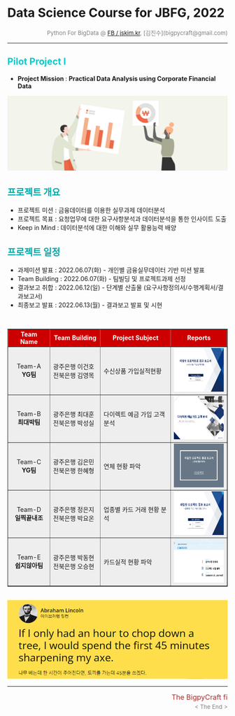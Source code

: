 # Data Science Course for JBFG, 2022

<div align='right'><font size=2 color='gray'>Python For BigData @ <font color='blue'><a href='https://www.facebook.com/jskim.kr'>FB / jskim.kr</a></font>, [김진수](bigpycraft@gmail.com)</font></div>
<hr>

<h2><font color="#00CCCC"><b>Pilot Project I</b></font></h2>


- <b>Project Mission </b> : <b>Practical Data Analysis using Corporate Financial Data </b>

<img src="./images/finace_da_01.png">

<br/>

## <font color='#00AAAA'>프로젝트 개요</font>
>  
- 프로젝트 미션 : 금융데이터를 이용한 실무과제 데이터분석
- 프로젝트 목표 : 요청업무에 대한 요구사항분석과 데이터분석을 통한 인사이트 도출
- Keep in Mind : 데이터분석에 대한 이해와 실무 활용능력 배양

## <font color='#00AAAA'>프로젝트 일정</font>

- 과제미션  발표 : 2022.06.07(화) - 개인별 금융실무데이터 기반 미션 발표
- Team Building : 2022.06.07(화) - 팀빌딩 및 프로젝트과제 선정 
- 결과보고  취합 : 2022.06.12(일) - 단계별 산출물 (요구사항정의서/수행계획서/결과보고서)
- 최종보고  발표 : 2022.06.13(월) - 결과보고 발표 및 시현

<br/>

<div align="left">
<table border=1 bgcolor="#EEEEEE">
	<tr bgcolor="#CC0000">
		<td width="120"><div align="center"><font color="#FFFFFF"><b>Team Name        </b></font></div></td>
		<td width="150"><div align="center"><font color="#FFFFFF"><b>Team Building    </b></font></div></td>
		<td width="250"><div align="center"><font color="#FFFFFF"><b>Project Subject  </b></font></div></td>
		<td width="180"><div align="center"><font color="#FFFFFF"><b>Reports          </b></font></div></td>
	</tr>
	<tr>
		<td><div align="center"> Team-A<br/> <b>YG팀</b>                              </div></td>
		<td><div align="left"  > 광주은행 이건호<br/> 전북은행 김영목                    </div></td>
		<td><div align="left"  > 수신상품 가입실적현황                                  </div></td>
		<td><div align="center"> <a href="reports/P2_최종분석보고서_A팀.pdf"><img src='images/P2_결과보고서_A팀.png' width=200 height=100></a>    </div></td>
	</tr>
	<tr>
		<td><div align="center"> Team-B<br/> <b>최대박팀</b>                           </div></td>
		<td><div align="left"  > 광주은행 최대훈<br/> 전북은행 박성실                    </div></td>
		<td><div align="left"  > 다이렉트 예금 가입 고객 분석                            </div></td>
		<td><div align="center"> <a href="reports/P2_최종분석보고서_B팀.pdf"><img src='images/P2_결과보고서_B팀.png' width=200 height=100></a>    </div></td>
	</tr>
	<tr>
		<td><div align="center"> Team-C<br/> <b>YG팀</b>                               </div></td>
		<td><div align="left"  > 광주은행 김은민<br/> 전북은행 한혜형                    </div></td>
		<td><div align="left"  > 연체 현황 파악                                         </div></td>
		<td><div align="center"> <a href="reports/P2_최종분석보고서_C팀.pdf"><img src='images/P2_결과보고서_C팀.png' width=200 height=100></a>    </div></td>
	</tr>
	<tr>
		<td><div align="center"> Team-D<br/> <b>일찍끝내조</b>                            </div></td>
		<td><div align="left"  > 광주은행 정은지<br/> 전북은행 박요온                      </div></td>
		<td><div align="left"  > 업종별 카드 거래 현황 분석                                </div></td>
		<td><div align="center"> <a href="reports/P2_최종분석보고서_D팀.pdf"><img src='images/P2_결과보고서_D팀.png' width=200 height=100></a>    </div></td>
	</tr>
	<tr>
		<td><div align="center"> Team-E<br/> <b>쉽지않아팀</b>                            </div></td>
		<td><div align="left"  > 광주은행 박동현<br/> 전북은행 오승현                       </div></td>
		<td><div align="left"  > 카드실적 현황 파악                                        </div></td>
		<td><div align="center"> <a href="reports/P2_최종분석보고서_E팀.pdf"><img src='images/P2_결과보고서_E팀.png' width=200 height=100></a>    </div></td>
	</tr>
</table>
</div>
<br/>
<img src="./images/sayings_01.png">

<hr>
<marquee><font size=3 color='brown'>The BigpyCraft find the information to design valuable society with Technology & Craft.</font></marquee>
<div align='right'><font size=2 color='gray'> &lt; The End &gt; </font></div>
